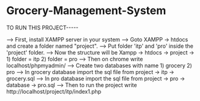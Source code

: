 # Grocery-Management-System

TO RUN THIS PROJECT-----

--> First, install XAMPP server in your system
--> Goto XAMPP -> htdocs and create a folder named "project".
--> Put folder 'itp' and 'pro' inside the 'project' folder.
--> Now the structure will be Xampp -> htdocs -> project -> 1) folder = itp 2) folder = pro
--> Then on chrome write localhost/phpmyadmin/
--> Create two databases with name
    1) grocery
    2) pro
--> In grocery database import the sql file from project -> itp -> grocery.sql
--> In pro database import the sql file from project -> pro -> database -> pro.sql
--> Then to run the project write http://localhost/project/itp/index1.php

